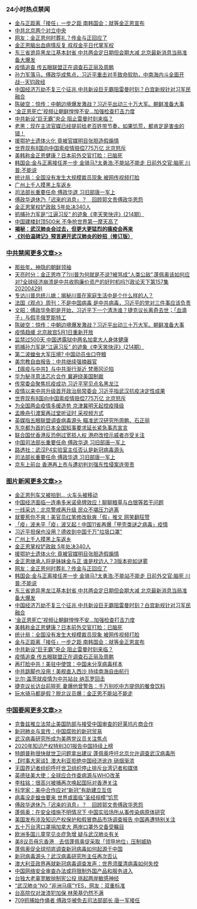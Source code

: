 <div class="catlist">
<h3>24小时热点禁闻</h3>
<ul>
<li><a href="https://github.com/fqnews/bnews/blob/master/topimagenews/20200429/1320960.md">金与正距离「接任」一步之距 南韩国会：就等金正恩宣布</a></li>
<li><a href="https://github.com/fqnews/bnews/blob/master/baitai/20200429/1320973.md">中共北京两个对立中央</a></li>
<li><a href="https://github.com/fqnews/bnews/blob/master/topimagenews/20200429/1321121.md">网友：金正恩何时葬礼？传金与正回应了</a></li>
<li><a href="https://github.com/fqnews/bnews/blob/master/headline/20200429/1320997.md">金正恩脑出血病情反复   叔叔金平日代掌军权</a></li>
<li><a href="https://github.com/fqnews/bnews/blob/master/topimagenews/20200429/1321036.md">东三省诡异黑龙江基本封省 中共两会定日期但会期大减 北京最新消息当局准备大爆发</a></li>
<li><a href="https://github.com/fqnews/bnews/blob/master/topimagenews/20200429/1320958.md">疫情追查 传五眼联盟正在调查石正丽及周鹏</a></li>
<li><a href="https://github.com/fqnews/bnews/blob/master/cbnews/20200429/1320998.md">孙力军落马，傅政华成焦点，习近平重击对手致命软肋，中南海内斗全面开战--天钧政经</a></li>
<li><a href="https://github.com/fqnews/bnews/blob/master/topimagenews/20200429/1321000.md">中国经济万劫不复三个征兆 中共新设巨无霸阻雷曼时刻？白宫新规针对习军民融合</a></li>
<li><a href="https://github.com/fqnews/bnews/blob/master/cbnews/20200430/1321254.md">陈破空：惊传：中朝边境爆发激战？习近平出动三十万大军。朝鲜准备大事 </a></li>
<li><a href="https://github.com/fqnews/bnews/blob/master/topimagenews/20200429/1320991.md">‘金正恩死亡’视频让朝鲜惶惶不安…加强检查打击力度</a></li>
<li><a href="https://github.com/fqnews/bnews/blob/master/topimagenews/20200429/1320959.md">中共新设“巨无霸”央企 阻止雷曼时刻来临？</a></li>
<li><a href="https://github.com/fqnews/bnews/blob/master/bannedvideo/20200429/1321068.md">老黑：现在主流官媒已经提前给老百姓带节奏，如果饥荒，都肯定是害虫的错！ </a></li>
<li><a href="https://github.com/fqnews/bnews/blob/master/topimagenews/20200429/1321123.md">援鄂护士遗体火化 竟被官媒明目张胆造假煽情</a></li>
<li><a href="https://github.com/fqnews/bnews/blob/master/cbnews/20200429/1321120.md">世界现有8国向中国索疫情赔偿775万亿 北京怒斥</a></li>
<li><a href="https://github.com/fqnews/bnews/blob/master/topimagenews/20200429/1320990.md">美韩称金正恩健康？日本前外交官打脸：已脑死</a></li>
<li><a href="https://github.com/fqnews/bnews/blob/master/topimagenews/20200429/1321107.md">韩国会:金与正离接任差一步 金骑马?太勇浩:不能站不能走 日前外交官:脑死 川普:不能说</a></li>
<li><a href="https://github.com/fqnews/bnews/blob/master/topimagenews/20200429/1320989.md">统计局：全国没有发生大规模裁员现象 被网传视频打脸</a></li>
<li><a href="https://github.com/fqnews/bnews/blob/master/topimagenews/20200430/1321256.md">广州上千人摸黑上车返乡</a></li>
<li><a href="https://github.com/fqnews/bnews/blob/master/cbnews/20200429/1321052.md">司法部长重要任命 傅政华退 习旧部唐一军上</a></li>
<li><a href="https://github.com/fqnews/bnews/blob/master/headline/20200430/1321210.md">傅政华退休乃「迟来的消息」？　回顾郭文贵傅政华恩怨</a></li>
<li><a href="https://github.com/fqnews/bnews/blob/master/topimagenews/20200429/1321124.md">金正恩掌权铲政敌 5年处决340人</a></li>
<li><a href="https://github.com/fqnews/bnews/blob/master/cbnews/20200429/1320980.md">抓捕孙力军是“江逼习反” 的迹象《李天笑快评》(214期）</a></li>
<li><a href="https://github.com/fqnews/bnews/blob/master/cbnews/20200429/1321026.md">中国建楼封顶500米 不争抢世界第一摩天高了</a></li>
<li><b><a href="https://github.com/fqnews/bnews/blob/master/comments/20200211/1275071.md" target="_blank">揭秘：武汉肺炎会过去，但更大更猛烈的瘟疫会再来</a></b></li>
<li><b><a href="https://github.com/fqnews/bnews/blob/master/comments/20200207/1272816.md" target="_blank">《刘伯温碑记》预言避开武汉肺炎的妙招（修订版）</a></b></li>
</ul>
</div>

<div class="catlist">
<h3><a href="https://github.com/fqnews/bnews/blob/master/cbnews/" target="_blank">中共禁闻</a><span><a href="https://github.com/fqnews/bnews/blob/master/cbnews/" target="_blank" rel="nofollow">更多文章>></a></span></h3>
<ul>
<li><a href="https://github.com/fqnews/bnews/blob/master/cbnews/20200430/1321333.md" target="_blank">那些年，神隐的朝鲜领袖</a></li>
<li><a href="https://github.com/fqnews/bnews/blob/master/cbnews/20200430/1321310.md" target="_blank">天亮时分：金正恩咋了?川普为何就是不说?被骂成“人类公敌”,蓬佩奥该如何应对?全球经济崩溃是中共收购廉价资产的好时机吗?(政论天下第157集 20200429)</a></li>
<li><a href="https://github.com/fqnews/bnews/blob/master/cbnews/20200430/1319563.md" target="_blank">专访川普总统儿媳：揭秘川普在家庭生活中是个什么样的人？</a></li>
<li><a href="https://github.com/fqnews/bnews/blob/master/cbnews/20200430/1321267.md" target="_blank">法国《观点》周刊：不是中国病毒 是中共病毒，习近平的党对三件事应该负责</a></li>
<li><a href="https://github.com/fqnews/bnews/blob/master/cbnews/20200430/1321263.md" target="_blank">文昭：傅政华免职是开始，习近平下一个清洗谁？捷克议长离奇去世；「血滴子」与假手俄罗斯特工</a></li>
<li><a href="https://github.com/fqnews/bnews/blob/master/cbnews/20200430/1321254.md" target="_blank">陈破空：惊传：中朝边境爆发激战？习近平出动三十万大军。朝鲜准备大事</a></li>
<li><a href="https://github.com/fqnews/bnews/blob/master/cbnews/20200430/1321230.md" target="_blank">疫情趋缓 北京故宫5月1日重新开放</a></li>
<li><a href="https://github.com/fqnews/bnews/blob/master/cbnews/20200430/1321203.md" target="_blank">监禁过500天 中国透露狱中两名加拿大人身体健康</a></li>
<li><a href="https://github.com/fqnews/bnews/blob/master/cbnews/20200429/1320980.md" target="_blank">抓捕孙力军是“江逼习反” 的迹象《李天笑快评》(214期）</a></li>
<li><a href="https://github.com/fqnews/bnews/blob/master/cbnews/20200429/1321162.md" target="_blank">第二波蝗虫大军压境? 中国动员虫口夺粮</a></li>
<li><a href="https://github.com/fqnews/bnews/blob/master/cbnews/20200429/1321069.md" target="_blank">美宗教自由报告：中共继续强摘器官</a></li>
<li><a href="https://github.com/fqnews/bnews/blob/master/cbnews/20200429/1321085.md" target="_blank">【瘟疫与中共】与中共渐行渐近 梵蒂冈沦陷</a></li>
<li><a href="https://github.com/fqnews/bnews/blob/master/cbnews/20200429/1321150.md" target="_blank">华为秘寻意法芯片合作 冀避绕美国制裁</a></li>
<li><a href="https://github.com/fqnews/bnews/blob/master/cbnews/20200429/1321149.md" target="_blank">传常委会聚焦抗疫成功 习近平罕见点名黑龙江</a></li>
<li><a href="https://github.com/fqnews/bnews/blob/master/cbnews/20200429/1321131.md" target="_blank">疫情以来中共升级首开政治局常委会 习近平指武汉抗疫决定性成果</a></li>
<li><a href="https://github.com/fqnews/bnews/blob/master/cbnews/20200429/1321120.md" target="_blank">世界现有8国向中国索疫情赔偿775万亿 北京怒斥</a></li>
<li><a href="https://github.com/fqnews/bnews/blob/master/cbnews/20200429/1321065.md" target="_blank">为全国两会疫情多缓造势 京津冀明天起控疫降级</a></li>
<li><a href="https://github.com/fqnews/bnews/blob/master/cbnews/20200429/1321064.md" target="_blank">孟晚舟引渡案再过堂听证时 采视频方式</a></li>
<li><a href="https://github.com/fqnews/bnews/blob/master/cbnews/20200429/1321063.md" target="_blank">英媒指五眼联盟调查病毒源头 瞄准武汉研究所周鹏、石正丽</a></li>
<li><a href="https://github.com/fqnews/bnews/blob/master/cbnews/20200429/1321060.md" target="_blank">东京都为首的日本全国知事要求延长紧急事态宣言</a></li>
<li><a href="https://github.com/fqnews/bnews/blob/master/cbnews/20200429/1321057.md" target="_blank">联合国忧香港反恐例过宽损人权  港府改控示威者亦受关注</a></li>
<li><a href="https://github.com/fqnews/bnews/blob/master/cbnews/20200429/1321056.md" target="_blank">中国司法部长重要任命 傅政华退 习旧部唐一军上</a></li>
<li><a href="https://github.com/fqnews/bnews/blob/master/cbnews/20200429/1321055.md" target="_blank">路透社：武汉P4实验室主任否认是新冠病毒源头</a></li>
<li><a href="https://github.com/fqnews/bnews/blob/master/cbnews/20200429/1321052.md" target="_blank">司法部长重要任命 傅政华退 习旧部唐一军上</a></li>
<li><a href="https://github.com/fqnews/bnews/blob/master/cbnews/20200429/1321043.md" target="_blank">京东上前台 香港再上市与遭初判刘强东性侵案连带责</a></li>

</ul>
</div>
<div class="catlist">
<h3><a href="https://github.com/fqnews/bnews/blob/master/topimagenews/" target="_blank">图片新闻</a><span><a href="https://github.com/fqnews/bnews/blob/master/topimagenews/" target="_blank" rel="nofollow">更多文章>></a></span></h3>
<ul>
<li><a href="https://github.com/fqnews/bnews/blob/master/topimagenews/20200430/1321330.md" target="_blank">金正恩列车又被拍到… 火车头被移动</a></li>
<li><a href="https://github.com/fqnews/bnews/blob/master/topimagenews/20200430/1321316.md" target="_blank">中国经济面临一连串多米诺骨牌效应！聊聊粮草与白银等若干问题</a></li>
<li><a href="https://github.com/fqnews/bnews/blob/master/topimagenews/20200430/1321314.md" target="_blank">一线采访：北京警戒再升级 民众不堪压力逃离</a></li>
<li><a href="https://github.com/fqnews/bnews/blob/master/topimagenews/20200430/1321307.md" target="_blank">就要惹你不爽！美官员红笔修改耿爽「假」推文 网笑翻狂赞</a></li>
<li><a href="https://github.com/fqnews/bnews/blob/master/topimagenews/20200430/1321292.md" target="_blank">「疫」波未平「疫」波又起！中国11省再爆「甲壳类谜之病毒」疫情</a></li>
<li><a href="https://github.com/fqnews/bnews/blob/master/topimagenews/20200430/1321257.md" target="_blank">习近平担保也没用？德收到中国千万&quot;垃圾口罩&quot;</a></li>
<li><a href="https://github.com/fqnews/bnews/blob/master/topimagenews/20200430/1321256.md" target="_blank">广州上千人摸黑上车返乡</a></li>
<li><a href="https://github.com/fqnews/bnews/blob/master/topimagenews/20200429/1321124.md" target="_blank">金正恩掌权铲政敌 5年处决340人</a></li>
<li><a href="https://github.com/fqnews/bnews/blob/master/topimagenews/20200429/1321123.md" target="_blank">援鄂护士遗体火化 竟被官媒明目张胆造假煽情</a></li>
<li><a href="https://github.com/fqnews/bnews/blob/master/topimagenews/20200429/1321122.md" target="_blank">金正恩继承人将是妹妹金与正 谁是枕边人？3版本宛如谜雾</a></li>
<li><a href="https://github.com/fqnews/bnews/blob/master/topimagenews/20200429/1321121.md" target="_blank">网友：金正恩何时葬礼？传金与正回应了</a></li>
<li><a href="https://github.com/fqnews/bnews/blob/master/topimagenews/20200429/1321107.md" target="_blank">韩国会:金与正离接任差一步 金骑马?太勇浩:不能站不能走 日前外交官:脑死 川普:不能说</a></li>
<li><a href="https://github.com/fqnews/bnews/blob/master/topimagenews/20200429/1321036.md" target="_blank">东三省诡异黑龙江基本封省 中共两会定日期但会期大减 北京最新消息当局准备大爆发</a></li>
<li><a href="https://github.com/fqnews/bnews/blob/master/topimagenews/20200429/1321000.md" target="_blank">中国经济万劫不复三个征兆 中共新设巨无霸阻雷曼时刻？白宫新规针对习军民融合</a></li>
<li><a href="https://github.com/fqnews/bnews/blob/master/topimagenews/20200429/1320991.md" target="_blank">‘金正恩死亡’视频让朝鲜惶惶不安…加强检查打击力度</a></li>
<li><a href="https://github.com/fqnews/bnews/blob/master/topimagenews/20200429/1320990.md" target="_blank">美韩称金正恩健康？日本前外交官打脸：已脑死</a></li>
<li><a href="https://github.com/fqnews/bnews/blob/master/topimagenews/20200429/1320989.md" target="_blank">统计局：全国没有发生大规模裁员现象 被网传视频打脸</a></li>
<li><a href="https://github.com/fqnews/bnews/blob/master/topimagenews/20200429/1320960.md" target="_blank">金与正距离「接任」一步之距 南韩国会：就等金正恩宣布</a></li>
<li><a href="https://github.com/fqnews/bnews/blob/master/topimagenews/20200429/1320959.md" target="_blank">中共新设“巨无霸”央企 阻止雷曼时刻来临？</a></li>
<li><a href="https://github.com/fqnews/bnews/blob/master/topimagenews/20200429/1320958.md" target="_blank">疫情追查 传五眼联盟正在调查石正丽及周鹏</a></li>
<li><a href="https://github.com/fqnews/bnews/blob/master/topimagenews/20200429/1320921.md" target="_blank">再打脸中共！美驻中使馆：中国未分享病毒样本</a></li>
<li><a href="https://github.com/fqnews/bnews/blob/master/topimagenews/20200429/1320920.md" target="_blank">中共跳脚也没用！美舰直入西沙 持续南海自由航行</a></li>
<li><a href="https://github.com/fqnews/bnews/blob/master/topimagenews/20200429/1320919.md" target="_blank">比尔·盖茨就疫情为中共站台 纳瓦罗回击</a></li>
<li><a href="https://github.com/fqnews/bnews/blob/master/topimagenews/20200429/1320794.md" target="_blank">捷克议长访台前猝死 妻爆他曾警告：千万别吃中方提供的餐食饮料</a></li>
<li><a href="https://github.com/fqnews/bnews/blob/master/topimagenews/20200429/1320789.md" target="_blank">玩水骑马都是假？脱北议员爆：金正恩不能站不能走</a></li>

</ul>
</div>
<div class="catlist">
<h3><a href="https://github.com/fqnews/bnews/blob/master/headline/" target="_blank">中国要闻</a><span><a href="https://github.com/fqnews/bnews/blob/master/headline/" target="_blank" rel="nofollow">更多文章>></a></span></h3>
<ul>
<li><a href="https://github.com/fqnews/bnews/blob/master/headline/20200430/1321335.md" target="_blank">克鲁兹推立法禁止美国防部与接受中国审查的好莱坞片商合作</a></li>
<li><a href="https://github.com/fqnews/bnews/blob/master/headline/20200430/1321328.md" target="_blank">新冠肺炎与宣传：中国腐败的新冠贸易</a></li>
<li><a href="https://github.com/fqnews/bnews/blob/master/headline/20200430/1321317.md" target="_blank">武汉病毒研究所成为美两党议员关注焦点</a></li>
<li><a href="https://github.com/fqnews/bnews/blob/master/headline/20200430/1321315.md" target="_blank">2020年知识产权特别301报告中国持续上榜</a></li>
<li><a href="https://github.com/fqnews/bnews/blob/master/headline/20200430/1321301.md" target="_blank">特朗普称很快就世卫问题拿出建议 蓬佩奥呼吁北京允许调查武汉病毒所</a></li>
<li><a href="https://github.com/fqnews/bnews/blob/master/headline/20200430/1321291.md" target="_blank">【时事大家谈】澳大利亚拒绝中国经济讹诈 硝烟渐浓</a></li>
<li><a href="https://github.com/fqnews/bnews/blob/master/headline/20200430/1321248.md" target="_blank">无国界记者组织呼吁世卫组织停止排斥台湾记者和媒体</a></li>
<li><a href="https://github.com/fqnews/bnews/blob/master/headline/20200430/1321247.md" target="_blank">英德驻美大使：全球应合作查病源与WHO改革</a></li>
<li><a href="https://github.com/fqnews/bnews/blob/master/headline/20200430/1321231.md" target="_blank">李柱铭：很高兴被捕再次唤起国际对香港关注</a></li>
<li><a href="https://github.com/fqnews/bnews/blob/master/headline/20200430/1321227.md" target="_blank">科学家：美中合作应对“新冠”有助建立互信</a></li>
<li><a href="https://github.com/fqnews/bnews/blob/master/headline/20200430/1321224.md" target="_blank">病毒没走蝗虫要来   世界或面临“圣经规模”饥荒</a></li>
<li><a href="https://github.com/fqnews/bnews/blob/master/headline/20200430/1321210.md" target="_blank">傅政华退休乃「迟来的消息」？　回顾郭文贵傅政华恩怨</a></li>
<li><a href="https://github.com/fqnews/bnews/blob/master/headline/20200430/1321206.md" target="_blank">蓬佩奥：在安全措施不明情况下  中国实验场所从事传染病原体研究</a></li>
<li><a href="https://github.com/fqnews/bnews/blob/master/headline/20200430/1321205.md" target="_blank">美国发布涉及知识产权保护和假冒商品市场调查报告  中国再遭特别关注</a></li>
<li><a href="https://github.com/fqnews/bnews/blob/master/headline/20200430/1321204.md" target="_blank">五十万台湾口罩捐加拿大   两岸口罩外交备受瞩目</a></li>
<li><a href="https://github.com/fqnews/bnews/blob/master/headline/20200430/1321199.md" target="_blank">欧洲多国儿童罕见炎症急增 疑与武汉肺炎有关</a></li>
<li><a href="https://github.com/fqnews/bnews/blob/master/headline/20200430/1321189.md" target="_blank">美8议员毋忘香港　去信蓬佩奥促采取「领导地位」压制威胁</a></li>
<li><a href="https://github.com/fqnews/bnews/blob/master/headline/20200430/1321185.md" target="_blank">蓬佩奥促全球彻底调查新冠病毒如何起源于中国</a></li>
<li><a href="https://github.com/fqnews/bnews/blob/master/headline/20200430/1321184.md" target="_blank">新冠病毒源头？武汉病毒研究所主任再次否认</a></li>
<li><a href="https://github.com/fqnews/bnews/blob/master/headline/20200430/1321183.md" target="_blank">澳大利亚政界再就新冠病毒调查发声：世界须厘清病毒如何失控</a></li>
<li><a href="https://github.com/fqnews/bnews/blob/master/headline/20200430/1321173.md" target="_blank">中国网络安全审查办法或将限制外国产品和服务进入</a></li>
<li><a href="https://github.com/fqnews/bnews/blob/master/headline/20200430/1321172.md" target="_blank">台独大老辜宽敏抛制宪公投 挑起两岸敏感神经</a></li>
<li><a href="https://github.com/fqnews/bnews/blob/master/headline/20200429/1321168.md" target="_blank">“武汉肺炎”NO “非洲马瘟”YES，网友：双重标准</a></li>
<li><a href="https://github.com/fqnews/bnews/blob/master/headline/20200429/1321164.md" target="_blank">台高院仅对泼漆犯加保  林荣基仍然不满</a></li>
<li><a href="https://github.com/fqnews/bnews/blob/master/headline/20200429/1321155.md" target="_blank">709抓捕始作俑者 傅政华被免去司法部部长 唐一军接任</a></li>

</ul>
</div>